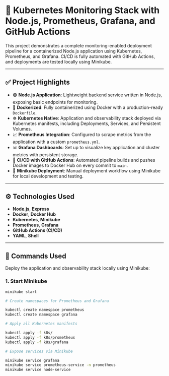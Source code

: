 # 🚀 Kubernetes Monitoring Stack with Node.js, Prometheus, Grafana, and GitHub Actions

This project demonstrates a complete monitoring-enabled deployment pipeline for a containerized Node.js application using Kubernetes, Prometheus, and Grafana. CI/CD is fully automated with GitHub Actions, and deployments are tested locally using Minikube.

---

## ✅ Project Highlights

- 🟢 **Node.js Application**: Lightweight backend service written in Node.js, exposing basic endpoints for monitoring.
- 🐳 **Dockerized**: Fully containerized using Docker with a production-ready `Dockerfile`.
- ☸️ **Kubernetes Native**: Application and observability stack deployed via Kubernetes manifests, including Deployments, Services, and Persistent Volumes.
- 📈 **Prometheus Integration**: Configured to scrape metrics from the application with a custom `prometheus.yml`.
- 📊 **Grafana Dashboards**: Set up to visualize key application and cluster metrics with persistent storage.
- 🤖 **CI/CD with GitHub Actions**: Automated pipeline builds and pushes Docker images to Docker Hub on every commit to `main`.
- 🧪 **Minikube Deployment**: Manual deployment workflow using Minikube for local development and testing.

---

## ⚙️ Technologies Used

- **Node.js**, **Express**
- **Docker**, **Docker Hub**
- **Kubernetes**, **Minikube**
- **Prometheus**, **Grafana**
- **GitHub Actions (CI/CD)**
- **YAML**, **Shell**

---

## 🧪 Commands Used

Deploy the application and observability stack locally using Minikube:

### 1. Start Minikube

```bash
minikube start

# Create namespaces for Prometheus and Grafana

kubectl create namespace prometheus
kubectl create namespace grafana

# Apply all Kubernetes manifests

kubectl apply -f k8s/
kubectl apply -f k8s/prometheus
kubectl apply -f k8s/grafana

# Expose services via Minikube

minikube service grafana
minikube service prometheus-service -n prometheus
minikube service node-service
